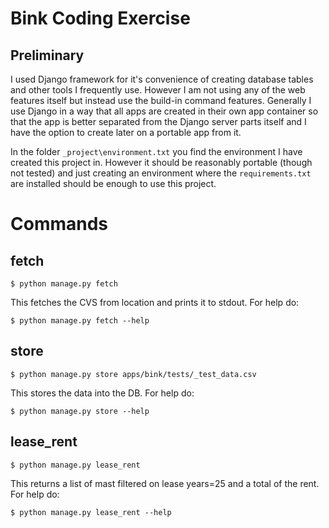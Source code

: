 Bink Coding Exercise
====================

Preliminary
-----------
I used Django framework for it's convenience of creating database tables and
other tools I frequently use.
However I am not using any of the web features itself but instead use the 
build-in command features. Generally I use Django in a way that all apps are
created in their own app container so that the app is better separated from the
Django server parts itself and I have the option to create later on a portable
app from it.

In the folder `_project\environment.txt` you find the environment I have created
this project in. However it should be reasonably portable (though not tested)
and just creating an environment where the `requirements.txt` are installed
should be enough to use this project.

Commands
========
fetch
-----
```console
$ python manage.py fetch
```
This fetches the CVS from location and prints it to stdout. For help do:

```console
$ python manage.py fetch --help
```

store
-----
```console
$ python manage.py store apps/bink/tests/_test_data.csv
```
This stores the data into the DB. For help do:

```console
$ python manage.py store --help
```

lease_rent
----------
```console
$ python manage.py lease_rent 
```
This returns a list of mast filtered on lease years=25 and a total of the rent.
For help do:

```console
$ python manage.py lease_rent --help
```
